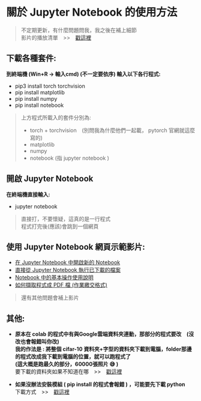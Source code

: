 # 關於 Jupyter Notebook 的使用方法
> 不定期更新，有什麼問題問我，我之後在補上細節  
> 影片的播放清單　>>　[戳這裡](https://www.youtube.com/playlist?list=PL0-uiq-OFO1ys5PpUKkppPlFdBUOwtQO6)



## 下載各種套件:
<b> 到終端機 (Win+R -> 輸入cmd) (不一定要依序) 輸入以下各行程式: </b>
- pip3 install torch torchvision
- pip install matplotlib
- pip install numpy
- pip install notebook

> 上方程式所載入的套件分別為:
> - torch + torchvision　(別問我為什麼他們一起載， pytorch 官網就這麼寫的)
> - matplotlib
> - numpy
> - notebook (指 jupyter notebook )

## 開啟 Jupyter Notebook

**在終端機直接輸入:**
- jupyter notebook

> 直接打，不要懷疑，這真的是一行程式  
> 程式打完後(應該)會跳到一個網頁

## 使用 Jupyter Notebook 網頁示範影片:
- [在 Jupyter Notebook 中開啟新的 Notebook](https://youtu.be/TZ81gjLyYKg)  
- [直接從 Jupyter Notebook 執行已下載的檔案](https://youtu.be/x0rgQY7Qvyk)  
- [Notebook 中的基本操作使用說明](https://youtu.be/E_7NEvCanpI)
- [如何擷取程式成 PDF 檔 (作業繳交格式)](https://youtu.be/lc8GR-Cc_SY)

> 還有其他問題會補上影片


## 其他:
- **原本在 colab 的程式中有與Google雲端資料夾連動，那部分的程式要改　(沒改也會報錯叫你改)**  
  **我的作法是 : 將整個 cifar-10 資料夾+字型的資料夾下載到電腦，folder那邊的程式改成我下載到電腦的位置，就可以跑程式了**  
  **(這大概是跑最久的部分，60000張照片 :sweat_smile: )**    
  要下載的資料夾如果不知道在哪　>>　[戳這裡](https://youtu.be/3BjOIPf1Gso)
  
- **如果沒辦法安裝模組 ( pip install 的程式會報錯 ) ，可能要先下載 python**  
  下載方式　>>　[戳這裡](https://www.youtube.com/watch?v=Oz9OzteWziU&list=PLG_Hgxt_V3Jh6HRKSfzuPLvLDtoS3lnGs&index=3&t=190s)

